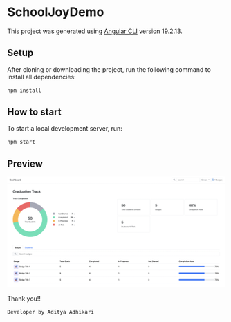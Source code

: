 # SchoolJoyDemo

This project was generated using [Angular CLI](https://github.com/angular/angular-cli) version 19.2.13.

## Setup

After cloning or downloading the project, run the following command to install all dependencies:

```bash
npm install
```

## How to start

To start a local development server, run:

```bash
npm start
```

## Preview

![Dashboard Screenshot](src/assets/dashboard-screenshot.png)

Thank you!!

```bash
Developer by Aditya Adhikari
```
